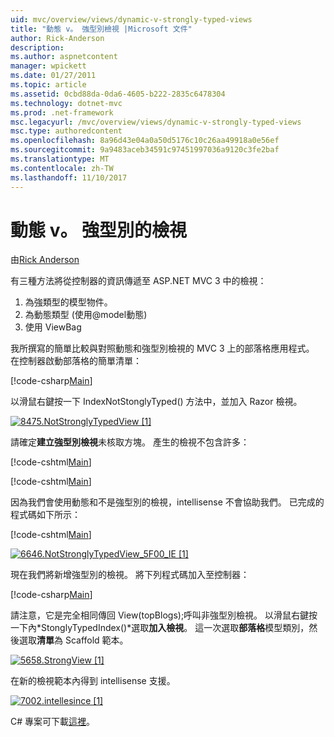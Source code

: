 ```yaml
---
uid: mvc/overview/views/dynamic-v-strongly-typed-views
title: "動態 v。 強型別檢視 |Microsoft 文件"
author: Rick-Anderson
description: 
ms.author: aspnetcontent
manager: wpickett
ms.date: 01/27/2011
ms.topic: article
ms.assetid: 0cbd88da-0da6-4605-b222-2835c6478304
ms.technology: dotnet-mvc
ms.prod: .net-framework
msc.legacyurl: /mvc/overview/views/dynamic-v-strongly-typed-views
msc.type: authoredcontent
ms.openlocfilehash: 8a96d43e04a0a50d5176c10c26aa49918a0e56ef
ms.sourcegitcommit: 9a9483aceb34591c97451997036a9120c3fe2baf
ms.translationtype: MT
ms.contentlocale: zh-TW
ms.lasthandoff: 11/10/2017
---
```

<a name="dynamic-v-strongly-typed-views"></a>動態 v。 強型別的檢視
====================
由[Rick Anderson](https://github.com/Rick-Anderson)

有三種方法將從控制器的資訊傳遞至 ASP.NET MVC 3 中的檢視：

1. 為強類型的模型物件。
2. 為動態類型 (使用@model動態)
3. 使用 ViewBag

我所撰寫的簡單比較與對照動態和強型別檢視的 MVC 3 上的部落格應用程式。 在控制器啟動部落格的簡單清單：

[!code-csharp[Main](dynamic-v-strongly-typed-views/samples/sample1.cs)]

以滑鼠右鍵按一下 IndexNotStonglyTyped() 方法中，並加入 Razor 檢視。

[![8475.NotStronglyTypedView [1]](dynamic-v-strongly-typed-views/_static/image2.png)](dynamic-v-strongly-typed-views/_static/image1.png)

請確定**建立強型別檢視**未核取方塊。 產生的檢視不包含許多：

[!code-cshtml[Main](dynamic-v-strongly-typed-views/samples/sample2.cshtml)]

[!code-cshtml[Main](dynamic-v-strongly-typed-views/samples/sample3.cshtml)]

因為我們會使用動態和不是強型別的檢視，intellisense 不會協助我們。 已完成的程式碼如下所示：

[!code-cshtml[Main](dynamic-v-strongly-typed-views/samples/sample4.cshtml)]

[![6646.NotStronglyTypedView_5F00_IE [1]](dynamic-v-strongly-typed-views/_static/image4.png)](dynamic-v-strongly-typed-views/_static/image3.png)

現在我們將新增強型別的檢視。 將下列程式碼加入至控制器：

[!code-csharp[Main](dynamic-v-strongly-typed-views/samples/sample5.cs)]


請注意，它是完全相同傳回 View(topBlogs);呼叫非強型別檢視。 以滑鼠右鍵按一下內*StonglyTypedIndex()*選取**加入檢視**。 這一次選取**部落格**模型類別，然後選取**清單**為 Scaffold 範本。

[![5658.StrongView [1]](dynamic-v-strongly-typed-views/_static/image6.png)](dynamic-v-strongly-typed-views/_static/image5.png)

在新的檢視範本內得到 intellisense 支援。

[![7002.intellesince [1]](dynamic-v-strongly-typed-views/_static/image8.png)](dynamic-v-strongly-typed-views/_static/image7.png)

C# 專案可下載[這裡](https://blogs.msdn.com/cfs-file.ashx/__key/CommunityServer-Blogs-Components-WeblogFiles/00-00-01-11-73-SSMS/1817.Mvc3ViewDemo.zip)。
